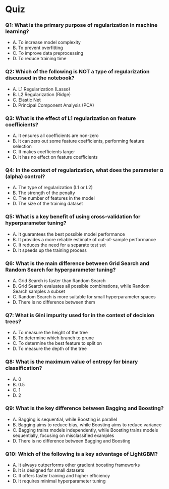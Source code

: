 # Quiz

### Q1: What is the primary purpose of regularization in machine learning?

- A. To increase model complexity
- B. To prevent overfitting
- C. To improve data preprocessing
- D. To reduce training time

### Q2: Which of the following is NOT a type of regularization discussed in the notebook?

- A. L1 Regularization (Lasso)
- B. L2 Regularization (Ridge)
- C. Elastic Net
- D. Principal Component Analysis (PCA)

### Q3: What is the effect of L1 regularization on feature coefficients?

- A. It ensures all coefficients are non-zero
- B. It can zero out some feature coefficients, performing feature selection
- C. It makes coefficients larger
- D. It has no effect on feature coefficients

### Q4: In the context of regularization, what does the parameter α (alpha) control?

- A. The type of regularization (L1 or L2)
- B. The strength of the penalty
- C. The number of features in the model
- D. The size of the training dataset

### Q5: What is a key benefit of using cross-validation for hyperparameter tuning?

- A. It guarantees the best possible model performance
- B. It provides a more reliable estimate of out-of-sample performance
- C. It reduces the need for a separate test set
- D. It speeds up the training process

### Q6: What is the main difference between Grid Search and Random Search for hyperparameter tuning?

- A. Grid Search is faster than Random Search
- B. Grid Search evaluates all possible combinations, while Random Search samples a subset
- C. Random Search is more suitable for small hyperparameter spaces
- D. There is no difference between them

### Q7: What is Gini impurity used for in the context of decision trees?

- A. To measure the height of the tree
- B. To determine which branch to prune
- C. To determine the best feature to split on
- D. To measure the depth of the tree

### Q8: What is the maximum value of entropy for binary classification?

- A. 0
- B. 0.5
- C. 1
- D. 2

### Q9: What is the key difference between Bagging and Boosting?

- A. Bagging is sequential, while Boosting is parallel
- B. Bagging aims to reduce bias, while Boosting aims to reduce variance
- C. Bagging trains models independently, while Boosting trains models sequentially, focusing on misclassified examples
- D. There is no difference between Bagging and Boosting

### Q10: Which of the following is a key advantage of LightGBM?

- A. It always outperforms other gradient boosting frameworks
- B. It is designed for small datasets
- C. It offers faster training and higher efficiency
- D. It requires minimal hyperparameter tuning

